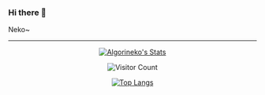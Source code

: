 ### Hi there 👋

Neko~

---------------------------

<div align="center">
  <a href="https://github.com/Algorineko">
    <img src="https://github-readme-stats.vercel.app/api?username=Algorineko&title_color=333&text_color=777" alt="Algorineko's Stats">
  </a>
  
  <p align="center">
    <img src="https://profile-counter.glitch.me/Algorineko/count.svg" alt="Visitor Count">
  </p>

  <p align="center">
    <a href="https://github.com/Algorineko/github-readme-stats">
      <img src="https://github-readme-stats.vercel.app/api/top-langs/?username=Algorineko" alt="Top Langs">
    </a>
  </p>
</div>



